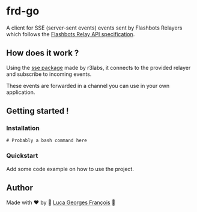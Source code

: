 # frd-go

A client for SSE (server-sent events) events sent by Flashbots Relayers which follows the 
[Flashbots Relay API specification](https://flashbots.notion.site/Relay-API-Spec-5fb0819366954962bc02e81cb33840f5#286c858c4ba24e58ada6348d8d4b71ec).

## How does it work ?

Using the [sse package](https://github.com/r3labs/sse) made by r3labs, it connects to the 
provided relayer and subscribe to incoming events.

These events are forwarded in a channel you can use in your own application.

## Getting started !

### Installation

```shell
# Probably a bash command here
```

### Quickstart

Add some code example on how to use the project.

## Author

Made with ❤️ by 🤖 [Luca Georges François](https://github.com/0xpanoramix) 🤖
